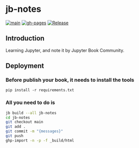 # jb-notes

[![main](https://github.com/mtngtnsh/jb-notes/workflows/hangyuz.net/badge.svg?branch=main)](https://github.com/mtngtnsh/jb-notes/actions?query=workflow%3Ahangyuz.net+branch%3Amain)
[![gh-pages](https://github.com/mtngtnsh/jb-notes/actions/workflows/pages/pages-build-deployment/badge.svg)](https://github.com/mtngtnsh/jb-notes/actions?query=branch%3Agh-pages)
[![Release](https://github.com/mtngtnsh/jb-notes/workflows/Release/badge.svg?branch=main)](https://github.com/mtngtnsh/jb-notes/actions?query=workflow%3ARelease+branch%3Amain)

## Introduction

Learning Jupyter, and note it by Jupyter Book Community.

## Deployment

### Before publish your book, it needs to install the tools

```pip
pip install -r requirements.txt
```

### All you need to do is

```sh
jb build --all jb-notes
cd jb-notes
git checkout main
git add .
git commit -m "{messages}"
git push
ghp-import -n -p -f _build/html
```
